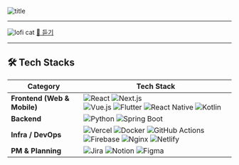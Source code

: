 ![title](https://i.gifer.com/xK.gif)   

---

![lofi cat](https://media.giphy.com/media/jQmVFypWInKCc/giphy.gif)
[🎵 듣기](https://www.youtube.com/watch?v=N_vYUNEktsA&list=RDN_vYUNEktsA&start_radio=1)

---

## 🛠️ Tech Stacks

| Category         | Tech Stack                                                                                          |
|------------------|------------------------------------------------------------------------------------------------------|
| **Frontend (Web & Mobile)** | ![React](https://img.shields.io/badge/React-20232A?style=for-the-badge&logo=react&logoColor=61DAFB) ![Next.js](https://img.shields.io/badge/Next.js-000000?style=for-the-badge&logo=nextdotjs&logoColor=white) <br> ![Vue.js](https://img.shields.io/badge/Vue.js-4FC08D?style=for-the-badge&logo=vue.js&logoColor=white) ![Flutter](https://img.shields.io/badge/Flutter-02569B?style=for-the-badge&logo=flutter&logoColor=white) ![React Native](https://img.shields.io/badge/React_Native-20232A?style=for-the-badge&logo=react&logoColor=61DAFB) ![Kotlin](https://img.shields.io/badge/Kotlin-7F52FF?style=for-the-badge&logo=kotlin&logoColor=white) |
| **Backend**       | ![Python](https://img.shields.io/badge/Python-3776AB?style=for-the-badge&logo=python&logoColor=white) ![Spring Boot](https://img.shields.io/badge/Spring%20Boot-6DB33F?style=for-the-badge&logo=spring-boot&logoColor=white) |
| **Infra / DevOps**| ![Vercel](https://img.shields.io/badge/Vercel-000000?style=for-the-badge&logo=vercel&logoColor=white) ![Docker](https://img.shields.io/badge/Docker-2496ED?style=for-the-badge&logo=docker&logoColor=white) ![GitHub Actions](https://img.shields.io/badge/GitHub%20Actions-2088FF?style=for-the-badge&logo=github-actions&logoColor=white) ![Firebase](https://img.shields.io/badge/Firebase-FFCA28?style=for-the-badge&logo=firebase&logoColor=white) ![Nginx](https://img.shields.io/badge/Nginx-009639?style=for-the-badge&logo=nginx&logoColor=white) ![Netlify](https://img.shields.io/badge/Netlify-00C7B7?style=for-the-badge&logo=netlify&logoColor=white) |
| **PM & Planning** | ![Jira](https://img.shields.io/badge/Jira-0052CC?style=for-the-badge&logo=jira&logoColor=white) ![Notion](https://img.shields.io/badge/Notion-000000?style=for-the-badge&logo=notion&logoColor=white) ![Figma](https://img.shields.io/badge/Figma-F24E1E?style=for-the-badge&logo=figma&logoColor=white) |



